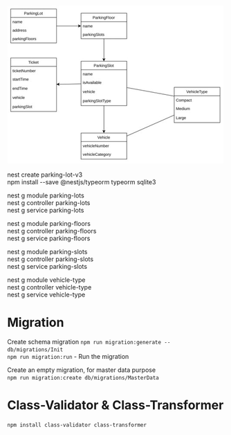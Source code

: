 ![ER](./assets/ER.jpg)

nest create parking-lot-v3  
npm install --save @nestjs/typeorm typeorm sqlite3

nest g module parking-lots  
nest g controller parking-lots  
nest g service parking-lots

nest g module parking-floors  
nest g controller parking-floors  
nest g service parking-floors

nest g module parking-slots  
nest g controller parking-slots  
nest g service parking-slots

nest g module vehicle-type  
nest g controller vehicle-type  
nest g service vehicle-type

# Migration

Create schema migration
`npm run migration:generate -- db/migrations/Init`  
`npm run migration:run` - Run the migration

Create an empty migration, for master data purpose  
`npm run migration:create db/migrations/MasterData`

# Class-Validator & Class-Transformer

`npm install class-validator class-transformer`

